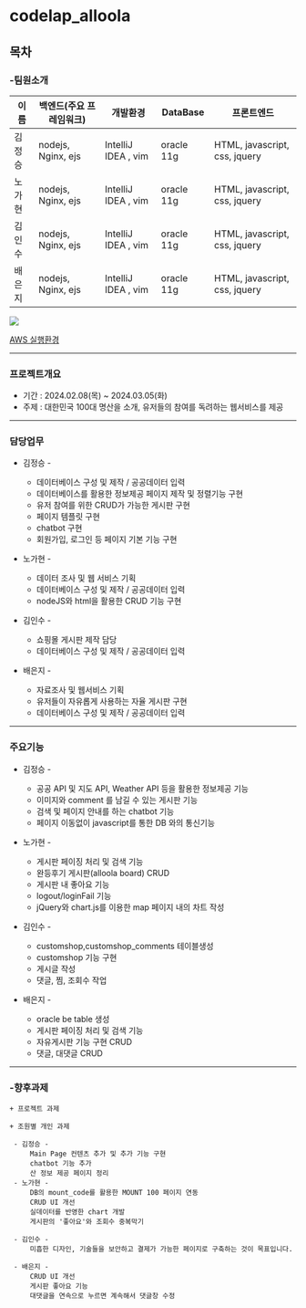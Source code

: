 # codelap_alloola
## 목차

### -팀원소개
    
 |  이름  | 백엔드(주요 프레임워크) | 개발환경 | DataBase | 프론트엔드 
|--------|---------------------|-------------------------------|-----------------------------|-----------------------------|
| 김정승 |    nodejs, Nginx, ejs    |    IntelliJ IDEA , vim      | oracle 11g | HTML, javascript, css, jquery|
| 노가현 |    nodejs, Nginx, ejs    |    IntelliJ IDEA , vim      | oracle 11g | HTML, javascript, css, jquery|
| 김인수 |    nodejs, Nginx, ejs    |    IntelliJ IDEA , vim      | oracle 11g | HTML, javascript, css, jquery|
| 배은지 |    nodejs, Nginx, ejs    |    IntelliJ IDEA , vim      | oracle 11g | HTML, javascript, css, jquery|

<a href="https://github.com/JUNGSEUNGKIM/codelap_allola/graphs/contributors">
  <img src="https://contrib.rocks/image?repo=JUNGSEUNGKIM/codelap_allola" />
</a>

[AWS 실행환경](http://3.143.252.195:3000/mainPage)

---
    
### 프로젝트개요
+ 기간 : 2024.02.08(목) ~ 2024.03.05(화)
+ 주제 : 대한민국 100대 명산을 소개, 유저들의 참여를 독려하는 웹서비스를 제공 

---
### 담당업무

* 김정승 -  
    + 데이터베이스 구성 및 제작 / 공공데이터 입력
    + 데이터베이스를 활용한 정보제공 페이지 제작 및 정렬기능 구현
    + 유저 참여를 위한 CRUD가 가능한 게시판 구현
    + 페이지 템플릿 구현
    + chatbot 구현
    + 회원가입, 로그인 등 페이지 기본 기능 구현
  
* 노가현 -  
    + 데이터 조사 및 웹 서비스 기획
    + 데이터베이스 구성 및 제작 / 공공데이터 입력
    + nodeJS와 html을 활용한 CRUD 기능 구현

* 김인수 - 
    + 쇼핑몰 게시판 제작 담당
    + 데이터베이스 구성 및 제작 / 공공데이터 입력

* 배은지 - 
  +  자료조사 및 웹서비스 기획
  +  유저들이 자유롭게 사용하는 자율 게시판 구현
  +  데이터베이스 구성 및 제작 / 공공데이터 입력
---
### 주요기능 
* 김정승 -
  + 공공 API 및 지도 API, Weather API 등을 활용한 정보제공 기능
  + 이미지와 comment 를 남길 수 있는 게시판 기능
  + 검색 및 페이지 안내를 하는 chatbot 기능
  + 페이지 이동없이 javascript를 통한 DB 와의 통신기능

* 노가현 -  
  + 게시판 페이징 처리 및 검색 기능
  + 완등후기 게시판(alloola board) CRUD
  + 게시판 내 좋아요 기능
  + logout/loginFail 기능
  + jQuery와 chart.js를 이용한 map 페이지 내의 차트 작성         

* 김인수 -  
  +  customshop,customshop_comments 테이블생성
  +  customshop 기능 구현
  +  게시글 작성
  +  댓글, 찜, 조회수 작업

* 배은지 -  
  +  oracle be table 생성
  +  게시판 페이징 처리 및 검색 기능
  +  자유게시판 기능 구현  CRUD
  +  댓글, 대댓글  CRUD
---

### -향후과제
    + 프로젝트 과제

    + 조원별 개인 과제
    
     - 김정승 -  
         Main Page 컨텐츠 추가 및 추가 기능 구현
         chatbot 기능 추가 
         산 정보 제공 페이지 정리
     - 노가현 -     
         DB의 mount_code를 활용한 MOUNT 100 페이지 연동
         CRUD UI 개선
         실데이터를 반영한 chart 개발
         게시판의 '좋아요'와 조회수 중복막기
 
     - 김인수 - 
         미흡한 디자인, 기술들을 보안하고 결제가 가능한 페이지로 구축하는 것이 목표입니다.

     - 배은지 - 
         CRUD UI 개선
         게시판 좋아요 기능
         대댓글을 연속으로 누르면 계속해서 댓글창 수정

